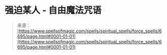 <!--yml

category: 未分类

date: 2024-06-12 18:41:26

-->

# 强迫某人 - 自由魔法咒语

> 来源：[https://www.spellsofmagic.com/spells/spiritual_spells/force_spells/6695/page.html#0001-01-01](https://www.spellsofmagic.com/spells/spiritual_spells/force_spells/6695/page.html#0001-01-01)
